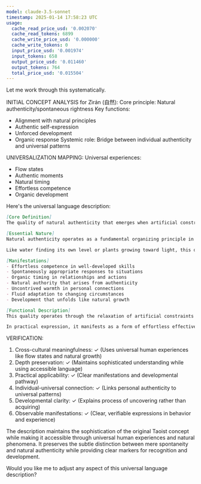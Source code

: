 ```yaml
---
model: claude-3.5-sonnet
timestamp: 2025-01-14 17:58:23 UTC
usage:
  cache_read_price_usd: '0.002070'
  cache_read_tokens: 6899
  cache_write_price_usd: '0.000000'
  cache_write_tokens: 0
  input_price_usd: '0.001974'
  input_tokens: 658
  output_price_usd: '0.011460'
  output_tokens: 764
  total_price_usd: '0.015504'
---
```


Let me work through this systematically.

INITIAL CONCEPT ANALYSIS for Zìrán (自然):
Core principle: Natural authenticity/spontaneous rightness
Key functions: 
- Alignment with natural principles
- Authentic self-expression
- Unforced development
- Organic response
Systemic role: Bridge between individual authenticity and universal patterns

UNIVERSALIZATION MAPPING:
Universal experiences:
- Flow states
- Authentic moments
- Natural timing
- Effortless competence
- Organic development

Here's the universal language description:

```markdown
[Core Definition]
The quality of natural authenticity that emerges when artificial constraints fall away, manifesting as effortless appropriateness in action, behavior, and being. It represents the state where individual nature aligns spontaneously with universal patterns, resulting in uncontrived effectiveness and organic rightness.

[Essential Nature]
Natural authenticity operates as a fundamental organizing principle in human experience, distinct from both rigid control and chaotic abandonment. It manifests when conceptual overlays and artificial efforts drop away, revealing an inherent capacity for appropriate response and organic development. This quality isn't learned but uncovered—it represents our original nature before cultural conditioning and habitual patterns obscure it.

Like water finding its own level or plants growing toward light, this quality expresses the inherent intelligence that operates prior to conscious calculation or imposed rules. It enables responsiveness without reactivity, development without forcing, and effectiveness without strain.

[Manifestations]
- Effortless competence in well-developed skills
- Spontaneously appropriate responses to situations
- Organic timing in relationships and actions
- Natural authority that arises from authenticity
- Uncontrived warmth in personal connections
- Fluid adaptation to changing circumstances
- Development that unfolds like natural growth

[Functional Description]
This quality operates through the relaxation of artificial constraints rather than the addition of new capabilities. As defensive patterns, social masks, and overthinking diminish, an inherent capacity for appropriate response naturally emerges. This process resembles how a stream finds its course—not through planning but through following the natural contours of the landscape while responding to each obstacle.

In practical expression, it manifests as a form of effortless effectiveness distinct from both rigid control and careless spontaneity. Actions become like those of a skilled artist or athlete in flow state—precise yet uncontrived, responsive yet relaxed. This quality brings an elegant efficiency to action, relationships, and development, replacing struggle with natural ease and artificial behavior with authentic expression.
```

VERIFICATION:
1. Cross-cultural meaningfulness: ✓ (Uses universal human experiences like flow states and natural growth)
2. Depth preservation: ✓ (Maintains sophisticated understanding while using accessible language)
3. Practical applicability: ✓ (Clear manifestations and developmental pathway)
4. Individual-universal connection: ✓ (Links personal authenticity to universal patterns)
5. Developmental clarity: ✓ (Explains process of uncovering rather than acquiring)
6. Observable manifestations: ✓ (Clear, verifiable expressions in behavior and experience)

The description maintains the sophistication of the original Taoist concept while making it accessible through universal human experiences and natural phenomena. It preserves the subtle distinction between mere spontaneity and natural authenticity while providing clear markers for recognition and development.

Would you like me to adjust any aspect of this universal language description?